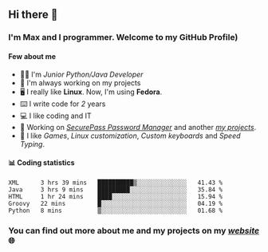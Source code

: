 ## Hi there 👋
### I'm Max and I programmer. Welcome to my GitHub Profile)

#### **Few about me**
- 👨‍💻 I'm _Junior Python/Java Developer_
- 📁 I'm always working on my projects
- 🖥️ I really like **Linux**. Now, I'm using **Fedora**.
- ⌨️ I write code for _2_ years
- 💻 I like coding and IT
- 📃 Working on *[SecurePass Password Manager](https://github.com/merive/SecurePass)* and another *[my projects](https://merive.herokuapp.com/projects)*.
- 👾 I like _Games_, _Linux customization_, _Custom keyboards_ and _Speed Typing_.

#### 📊 **Coding statistics**
<!--START_SECTION:waka-->
```text
XML      3 hrs 39 mins   ██████████▒░░░░░░░░░░░░░░   41.43 % 
Java     3 hrs 9 mins    █████████░░░░░░░░░░░░░░░░   35.84 % 
HTML     1 hr 24 mins    ████░░░░░░░░░░░░░░░░░░░░░   15.94 % 
Groovy   22 mins         █░░░░░░░░░░░░░░░░░░░░░░░░   04.19 % 
Python   8 mins          ▒░░░░░░░░░░░░░░░░░░░░░░░░   01.68 % 
```
<!--END_SECTION:waka-->

### **You can find out more about me and my projects on my _[website](https://merive.herokuapp.com/)_ 🌐**
